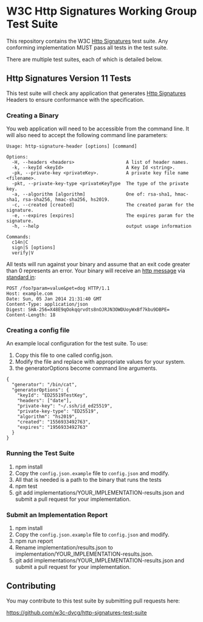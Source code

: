 # W3C Http Signatures Working Group Test Suite

This repository contains the W3C
[Http Signatures](https://tools.ietf.org/html/draft-cavage-http-signatures-11) test suite.
Any conforming implementation MUST pass all tests in the test suite.

There are multiple test suites, each of which is detailed below.

## Http Signatures Version 11 Tests

This test suite will check any application that generates [Http Signatures](hhttps://tools.ietf.org/html/draft-cavage-http-signatures-11) Headers to
ensure conformance with the specification.


### Creating a Binary
You web application will need to be accessible from the command line.
It will also need to accept the following command line parameters:

```
Usage: http-signature-header [options] [command]

Options:
  -H, --headers <headers>                   A list of header names.
  -k, --keyId <keyId>                       A Key Id <string>.
  -pk, --private-key <privateKey>.          A private key file name <filename>.
  -pkt, --private-key-type <privateKeyType  The type of the private key.
  -a, --algorithm [algorithm]               One of: rsa-sha1, hmac-sha1, rsa-sha256, hmac-sha256, hs2019.
  -c, --created [created]                   The created param for the signature.
  -e, --expires [expires]                   The expires param for the signature.
  -h, --help                                output usage information

Commands:
  c14n|C
  sign|S [options]
  verify|V
```
All tests will run against your binary and assume that an exit code greater
than 0 represents an error.
Your binary will receive an [http message](https://developer.mozilla.org/en-US/docs/Web/HTTP/Messages) via [standard in](https://en.wikipedia.org/wiki/Standard_streams):

```
POST /foo?param=value&pet=dog HTTP/1.1
Host: example.com
Date: Sun, 05 Jan 2014 21:31:40 GMT
Content-Type: application/json
Digest: SHA-256=X48E9qOokqqrvdts8nOJRJN3OWDUoyWxBf7kbu9DBPE=
Content-Length: 18
```

### Creating a config file
An example local configuration for the test suite. To use:

1. Copy this file to one called config.json.
2. Modify the file and replace with appropriate values for your system.
3. the generatorOptions become command line arguments.

```
{
  "generator": "/bin/cat",
  "generatorOptions": {
    "keyId": "ED25519TestKey",
    "headers": ["date"],
    "private-key": "~/.ssh/id_ed25519",
    "private-key-type": "ED25519",
    "algorithm": "hs2019",
    "created": "1556933492763",
    "expires": "1956933492763"
  }
}
```

### Running the Test Suite

1. npm install
2. Copy the `config.json.example` file to `config.json` and modify.
3. All that is needed is a path to the binary that runs the tests
4. npm test
5. git add implementations/YOUR_IMPLEMENTATION-results.json and submit a
    pull request for your implementation.

### Submit an Implementation Report

1. npm install
2. Copy the `config.json.example` file to `config.json` and modify.
3. npm run report
4. Rename implementation/results.json to
   implementation/YOUR_IMPLEMENTATION-results.json.
5. git add implementations/YOUR_IMPLEMENTATION-results.json and submit a
   pull request for your implementation.

## Contributing

You may contribute to this test suite by submitting pull requests here:

https://github.com/w3c-dvcg/http-signatures-test-suite
